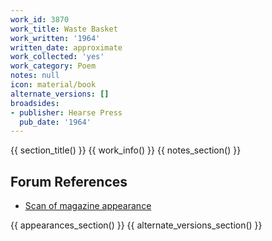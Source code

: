 ```yaml
---
work_id: 3870
work_title: Waste Basket
work_written: '1964'
written_date: approximate
work_collected: 'yes'
work_category: Poem
notes: null
icon: material/book
alternate_versions: []
broadsides:
- publisher: Hearse Press
  pub_date: '1964'
---
```


{{ section_title() }}
{{ work_info() }}
{{ notes_section() }}
## Forum References
- [Scan of magazine appearance](https://bukowskiforum.com/threads/waste-basket-coffin-1-hearse-press.11357/)

{{ appearances_section() }}
{{ alternate_versions_section() }}